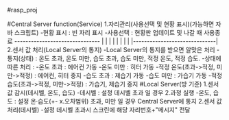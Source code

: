 #rasp_proj

#Central Server
	function(Service)
		1.자리관리(사용선택 및 현황 표시)(가능하면 자바 스크립트)
			-현황 표시 : 빈 자리 표시
			-사용선택 : 현황판 업데이트 및 나갈 때 사용종료
			-------------------------------
			| 							   |
			|							   |
			|							   |
			|							   |
			|------------------------------|
		2.센서 값 처리(Local Server의 통지)
			-Local Server의 통지를 받으면 알맞은 처리
			-통지(상태) : 온도 초과, 온도 미만, 습도 초과, 습도 미만, 적정 온도, 적정 습도.
			-상태에 따른 처리 :
				-온도 초과 : 에어컨 가동
				-온도 미만 : 히터 가동
				-적정 온도(초과->적정, 미만->적정) : 에어컨, 히터 중지
				-습도 초과 : 제습기 가동
				-습도 미만 : 가습기 가동
				-적정 습도(초과->적정, 미만->적정) : 가습기, 제습기 중지
#Local Server(방 기준)
		1.센서 값 감시(데시벨, 온도, 습도)
			-데시벨 : 설정 데시벨 초과 일 경우 2.과정 실행
			-온도, 습도 : 설정 온·습도(+- x.오차범위) 초과, 미만 일 경우 Central Server에 통지
		2.센서 값 처리(데시벨)
			-설정 데시벨 초과시 스크린에 해당 자리번호+"메시지" 전달
